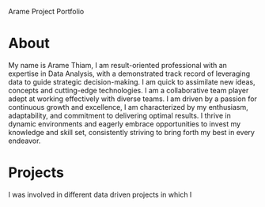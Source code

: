 Arame Project Portfolio
# About
My name is Arame Thiam, I am result-oriented professional with an expertise in Data Analysis, with a demonstrated track record of leveraging data to guide strategic decision-making. I am quick to assimilate new ideas, concepts and cutting-edge technologies. I am a collaborative team player adept at working effectively with diverse teams. I am driven by a passion for continuous growth and excellence, I am characterized by my enthusiasm, adaptability, and commitment to delivering optimal results. I thrive in dynamic environments and eagerly embrace opportunities to invest my knowledge and skill set, consistently striving to bring forth my best in every endeavor. 
# Projects
I was involved in different data driven projects in which I  
